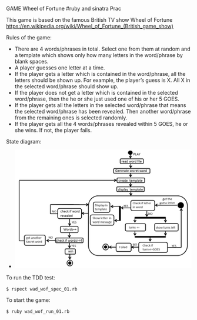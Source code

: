 GAME Wheel of Fortune
#ruby and sinatra Prac

This game is based on the famous British TV show Wheel of Fortune
https://en.wikipedia.org/wiki/Wheel_of_Fortune_(British_game_show)

Rules of the game:
* There are 4 words/phrases in total. 
Select one from them at random and a template which shows only how many letters in 
the word/phrase by blank spaces. 
* A player guesses one letter at a time. 
* If the player gets a letter which is contained in the word/phrase, all the letters should be shown up. For example, the player’s guess is X. All X in the selected word/phrase should show up. 
* If the player does not get a letter which is contained in the selected word/phrase, then the he or she just used one of his or her 5 GOES. 
* If the player gets all the letters in the selected word/phrase that means the selected word/phrase has been revealed. Then another word/phrase from the remaining ones is selected randomly. 
* If the player gets all the 4 words/phrases revealed within 5 GOES, he or she wins. If not, the player fails. 

State diagram:

* ![image](https://github.com/HM2468/GAME-WOF/blob/main/wof.png)




To run the TDD test:
```
$ rspect wad_wof_spec_01.rb
```

To start the game:
```
$ ruby wad_wof_run_01.rb
```


